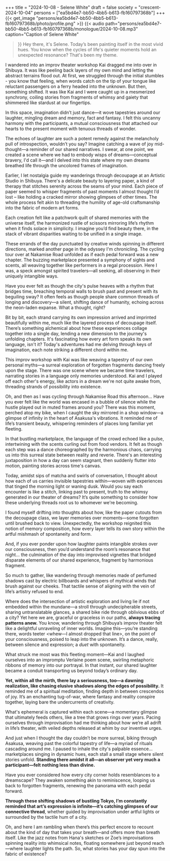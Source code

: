 +++
title = "2024-10-08 - Selene White"
draft = false
society = "crescent-2024-10-04"
persons = ["ea5bd4e7-bb50-4bb5-b613-fb160797368b"]
+++
{{< get_image "persons/ea5bd4e7-bb50-4bb5-b613-fb160797368b/photo/profile.png" >}}
{{< audio
    path="persons/ea5bd4e7-bb50-4bb5-b613-fb160797368b/monologue/2024-10-08.mp3" 
    caption="Caption of Selene White"
>}}
Hey there, it's Selene.
Today’s been painting itself in the most vivid hues. You know when the cycles of life's quieter moments hold an unexpected resonance? That's been my theme. 

I wandered into an improv theater workshop Kai dragged me into over in Shibuya. It was like peeling back layers of my own mind and letting the abstract terrains flood out. At first, we struggled through the initial stumbles - you know that feeling, when words catch on the tip of your tongue like reluctant passengers on a ferry headed into the unknown. But then, something shifted. It was like Kai and I were caught up in a mesmerized synchrony, coiling stories from fragments of whimsy and gaiety that shimmered like stardust at our fingertips. 

In this space, imagination didn’t just dance—it wove tapestries around our laughter, mingling dream and memory, fact and fantasy. I felt this uncanny harmony with the participants, a mutual consciousness that attached our hearts to the present moment with tenuous threads of wonder.

The echoes of laughter are such a potent remedy against the melancholy pull of introspection, wouldn’t you say? Imagine catching a wave of joy mid-thought—a reminder of our shared narratives. I swear, at one point, we created a scene where we had to embody wisps of dreams—conceptual bravery, I'd call it—and I delved into this state where my own dreams breathed life through the uncolored frames of imagination.

Earlier, I let nostalgia guide my wanderings through decoupage at an Artistic Studio in Shibuya. There's a delicate beauty to layering paper, a kind of therapy that stitches serenity across the seams of your mind. Each piece of paper seemed to whisper fragments of past moments I almost thought I’d lost – like holding a cracked mirror showing glimpses of other times. The whole process felt akin to threading the humility of age-old craftsmanship into the fabric of modern art forms. 

Each creation felt like a patchwork quilt of shared memories with the universe itself, the harmonized rustle of scissors mirroring life’s rhythm when it finds solace in simplicity. I imagine you’d find beauty there, in the stack of vibrant disparities waiting to be unified in a single image.

These errands of the day punctuated by creative winds spinning in different directions, marked another page in the odyssey I'm chronicling. The cycling tour over at Nakamise Road unfolded as if each pedal forward was a new chapter. The buzzing marketplace presented a symphony of sights and scents, all weaving together like performers in a regal procession. Here I was, a speck amongst spirited travelers—all seeking, all observing in their uniquely intangible ways. 

Have you ever felt as though the city's pulse heaves with a rhythm that bridges time, breaching temporal walls to brush past and present with its beguiling sway? It often feels as though people share common threads of longing and discovery—a silent, shifting dance of humanity, echoing across the neon-laden expanse. What a thought, right?

Bit by bit, each strand carrying its own impression arrived and imprinted beautifully within me, much like the layered process of decoupage itself. There’s something alchemical about how these experiences collage together into a single day, lending a new dimension to the journey's unfolding chapters.
 It's fascinating how every art form speaks its own language, isn't it? Today's adventures had me delving through keys of imagination, each note striking a different chord within me.

This improv workshop with Kai was like weaving a tapestry of our own personal myths—a surreal exploration of forgotten fragments dancing freely upon the stage. There was one scene where we became time travelers, narrating stories in a language only memories understood. Kai and I played off each other's energy, like actors in a dream we're not quite awake from, threading strands of possibility into existence.

Oh, and then as I was cycling through Nakamise Road this afternoon... Have you ever felt like the world was encased in a bubble of silence while the hustle played out in muted frames around you? There was this moment, perched atop my bike, when I caught the sky mirrored in a shop window—a glimpse of infinity in the heart of Asakusa's vibrations. It reminded me of life’s transient beauty, whispering reminders of places long familiar yet fleeting.

In that bustling marketplace, the language of the crowd echoed like a pulse, intertwining with the scents curling out from food vendors. It felt as though each step was a dance choreographed by the harmonious chaos, carrying us into this surreal state between reality and reverie. There's an interesting juxtaposition in how a day can seem stagnant, then suddenly flutter into motion, painting stories across time's canvas.

Today, amidst sips of matcha and swirls of conversation, I thought about how each of us carries invisible tapestries within—woven with experiences that tinged the morning light or waning dusk. Would you say each encounter is like a stitch, linking past to present, truth to the whimsy generated in our theater of dreams? It’s quite something to consider how these underlying threads root us to whomever we're becoming.

I found myself drifting into thoughts about how, like the paper cutouts from the decoupage class, we layer memories over moments—some forgotten until brushed back to view. Unexpectedly, the workshop reignited this notion of memory composition, how every layer tells its own story within the artful mishmash of spontaneity and form.

And, if you ever ponder upon how laughter paints intangible strokes over our consciousness, then you’d understand the room’s resonance that night... the culmination of the day into improvised vignettes that bridged disparate elements of our shared experience, fragment by harmonious fragment.

So much to gather, like wandering through memories made of perfumed shadows cast by electric billboards and whispers of mythical winds that brush against our cheeks. That tactile sense of aligning with the vein of life’s artistry refused to end.

Where does the intersection of artistic exploration and living lie if not embedded within the mundane—a stroll through undecipherable streets, sharing untranslatable glances, a shared bike ride through oblivious ebbs of a city? Yet here we are, graceful or graceless in our paths, **always tracing patterns anew.**
 You know, wandering through Shibuya’s improv theater felt like a delightful unraveling of inner worlds. Imagine this—you’re standing there, words teeter <whew—I almost dropped that line>, on the point of your consciousness, poised to leap into the unknown. It’s a dance, really, between silence and expression; a *duet* with spontaneity.

What struck me most was this fleeting moment—Kai and I laughed ourselves into an impromptu Verlaine poem scene, swirling metaphoric ribbons of memory into our portrayal. In that instant, our shared laughter became a conduit transporting us beyond today’s ordinary day.

**Yet, within all the mirth, there lay a seriousness, too—a dawning realization, like chasing elusive shadows along the edges of possibility.** It reminded me of a spiritual meditation, finding depth in between crescendos of joy. It’s an enchanting tug-of-war, where fantasy and reality conspire together, laying bare the undercurrents of creativity.

What's ephemeral is captured within each scene—a momentary glimpse that ultimately feeds others, like a tree that grows rings over years. Pacing ourselves through improvisation had me thinking about how we’re all adrift in life’s theater, with veiled depths released at whim by our inventive urges.

And just when I thought the day couldn’t be more surreal, biking through Asakusa, weaving past the colorful tapestry of life—a myriad of rituals cascading around me. I paused to inhale the city's palpable essence... marketplaces singing in dynamic hues, each stall a small stage where silent stories unfold. **Standing there amidst it all—an observer yet very much a participant—felt nothing less than divine.**

Have you ever considered how every city corner holds resemblances to a dreamscape? They awaken something akin to reminiscence, looping us back to forgotten fragments, renewing the panorama with each pedal forward.

**Through these shifting shadows of bustling Tokyo, I’m constantly reminded that art’s expression is infinite—it’s catching glimpses of our connective thread**, whether guided by improvisation under artful lights or surrounded by the tactile hum of a city.

Oh, and here I am rambling when there’s this perfect encore to recount about the kind of day that takes your breath—and offers more than breath itself. Like the jazz notes from Hana's sketches or Zoe’s improvisations spinning reality into whimsical notes, floating somewhere just beyond reach—where laughter lights the path.
So, what stories has your day spun into the fabric of existence?
